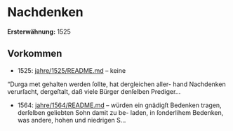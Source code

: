 # Nachdenken

**Ersterwähnung:** 1525

## Vorkommen
- 1525: [jahre/1525/README.md](../jahre/1525/README.md) – keine

“Durga met gehalten werden ſollte, hat dergleichen aller-
hand Nachdenken verurſacht, dergeſtalt, daß viele Bürger
denſelben Prediger...
- 1564: [jahre/1564/README.md](../jahre/1564/README.md) – würden ein gnädigſt
Bedenken tragen, derſelben geliebten Sohn damit zu be-
laden, in ſonderlihem Bedenken, was andere, hohen und
niedrigen S...
